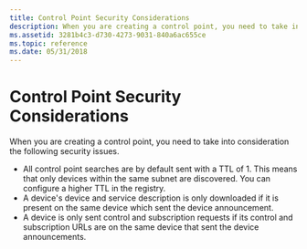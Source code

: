 ```yaml
---
title: Control Point Security Considerations
description: When you are creating a control point, you need to take into consideration the following security issues.
ms.assetid: 3281b4c3-d730-4273-9031-840a6ac655ce
ms.topic: reference
ms.date: 05/31/2018
---
```


# Control Point Security Considerations

When you are creating a control point, you need to take into consideration the following security issues.

-   All control point searches are by default sent with a TTL of 1. This means that only devices within the same subnet are discovered. You can configure a higher TTL in the registry.
-   A device's device and service description is only downloaded if it is present on the same device which sent the device announcement.
-   A device is only sent control and subscription requests if its control and subscription URLs are on the same device that sent the device announcements.

 

 




